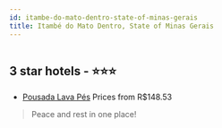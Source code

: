 ```yaml
---
id: itambe-do-mato-dentro-state-of-minas-gerais
title: Itambé do Mato Dentro, State of Minas Gerais
---
```


<center><img src="https://static.hotelurbano.com/reservas/prod0/6/6497/5a9d3fb95d150_pousada-lava-pes.jpg" alt="" /></center>


##  3 star hotels - ⭐️⭐️⭐️

-    [Pousada Lava Pés](https://us.hurb.com/hotels/itambe-do-mato-dentro/pousada-lava-pes-6497?cmp=18055) Prices from R$148.53
   > Peace and rest in one place!
